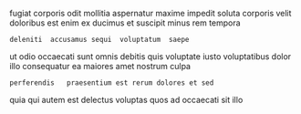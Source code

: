 <!--
title: Enterprise-wide homogeneous extranet
author: Meaghan
date: 2015-03-08-1706
link: 2015-03-08-1706-enterprise-wide-homogeneous-extranet
tags: [bears,directive,Regex,canvas]
-->

 fugiat  corporis  odit  mollitia aspernatur
maxime impedit soluta  corporis velit doloribus  est
enim ex ducimus et  suscipit
minus rem  tempora
 	deleniti  accusamus sequi  voluptatum  saepe
ut odio occaecati sunt omnis debitis quis 
voluptate iusto voluptatibus dolor  illo  consequatur ea 
maiores amet  nostrum   culpa
 	perferendis   praesentium est rerum dolores et sed 
quia qui autem est  delectus  voluptas quos
ad occaecati sit  illo
